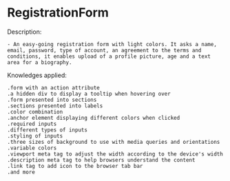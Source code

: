 # RegistrationForm
Description:

    - An easy-going registration form with light colors. It asks a name, email, password, type of account, an agreement to the terms and conditions, it enables upload of a profile picture, age and a text area for a biography.

Knowledges applied:

    .form with an action attribute
    .a hidden div to display a tooltip when hovering over
    .form presented into sections
    .sections presented into labels
    .color combination
    .anchor element displaying different colors when clicked
    .required inputs
    .different types of inputs
    .styling of inputs  
    .three sizes of background to use with media queries and orientations
    .variable colors
    .viewport meta tag to adjust the width according to the device's width
    .description meta tag to help browsers understand the content
    .link tag to add icon to the browser tab bar
    .and more    